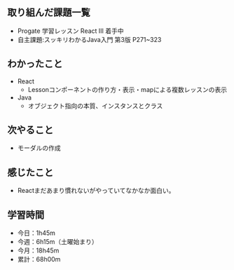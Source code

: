 ## 取り組んだ課題一覧
- Progate 学習レッスン React III 着手中
- 自主課題:スッキリわかるJava入門 第3版 P271~323
## わかったこと
- React
    - Lessonコンポーネントの作り方・表示・mapによる複数レッスンの表示
- Java
    - オブジェクト指向の本質、インスタンスとクラス
## 次やること
- モーダルの作成
## 感じたこと
- Reactまだあまり慣れないがやっていてなかなか面白い。
## 学習時間
- 今日：1h45m
- 今週：6h15m（土曜始まり）
- 今月：18h45m
- 累計：68h00m
